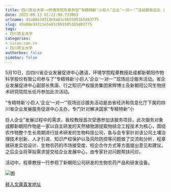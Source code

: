 ```yaml
---
title: 四川农业大学->环境学院专家参加“专精特新‘小巨人’企业‘一对一’”活动服务企业 | sicau.com.cn
date: 2022-05-13 01:22:08.733863
urlname: 45a08e34313e5a83c0b55053b5d83775
slug: 45a08e34313e5a83c0b55053b5d83775
tags: 
- 四川农业大学
categories:
- sicau.com.cn
- 四川农业大学
authorbox: false
sidebar: false
---
```

5月10日，应四川省企业发展促进中心邀请，环境学院程章教授赴成都新朝阳作物科学股份有限公司参与了“专精特新‘小巨人’企业‘一对一’”现场巡诊服务活动。省企业发展促进中心副部长焦唐、行之知识产权服务集团宋辉博士及新朝阳公司生物技术研究院院长任丹参加此次活动。

“专精特新‘小巨人’企业‘一对一’”现场巡诊服务活动是由省经济和信息化厅下属的四川省企业发展服务促进中心主办，专门针对解决国家“专精特新”小
<!--more-->
巨人企业”发展过程中的需求，我校教授首次受邀参加该服务项目，此次服务对象成都新朝阳作物是一家以自主研发的天然植物源提取物结合工程技术为核心，围绕农作物整个生长周期进行技术研发的生物科技公司，各与会专家针对该公司土壤治理技术创新、人才引进、知识产权保护以及风险防控等问题做了交流和分析，程章就研发实验设计、生物农药的市场接受度、校企合作方式等方面提出意见和建议。之后企业将草拟需求提交给企业发展中心，由专家针对问题帮扶问诊。

活动中，程章教授一行参观了新朝阳公司研发的生物农药产品和研发设备。

![图](https://news.sicau.edu.cn/__local/0/D5/8E/EF8AF10BCA773AE91B8235E8561_F562448C_1D2C7.jpg)

[转入文章首发地址](https://news.sicau.edu.cn/info/1078/67749.htm)